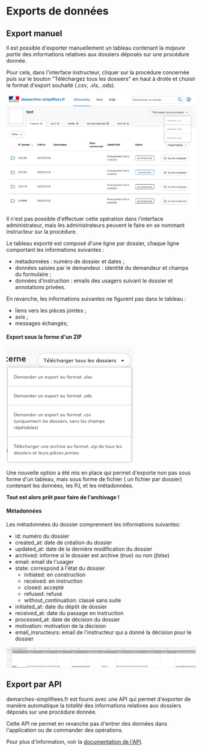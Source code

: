# Exports de données

## Export manuel

Il est possible d'exporter manuellement un tableau contenant la _majeure partie_ des informations relatives aux dossiers déposés sur une procédure donnée.

Pour cela, dans l'interface instructeur, cliquer sur la procédure concernée puis sur le bouton "Téléchargez tous les dossiers" en haut à droite et choisir le format d'export souhaité (.csv, .xls, .ods).

![](<../.gitbook/assets/Capture d’écran 2019-02-11 à 14.23.09.png>)

Il n'est pas possible d'effectuer cette opération dans l'interface administrateur, mais les administrateurs peuvent le faire en se nommant instructeur sur la procédure.

Le tableau exporté est composé d'une ligne par dossier, chaque ligne comportant les informations suivantes :

* métadonnées : numéro de dossier et dates ;
* données saisies par le demandeur : identité du demandeur et  champs du formulaire ;
* données d'instruction : emails des usagers suivant le dossier et annotations privées.

En revanche, les informations suivantes ne figurent pas dans le tableau :

* liens vers les pièces jointes ;
* avis ;
* messages échangés;

#### Export sous la forme d'un ZIP

![Une nouvelle option permet d'exporter l'ensemble des dossiers sous forme d'un zip](<../.gitbook/assets/Capture d’écran 2021-05-03 à 16.36.06.png>)

Une nouvelle option a été mis en place qui permet d'exporte non pas sous forme d'un tableau, mais sous forme de fichier ( un fichier par dossier) contenant les données, les PJ, et les métadonnées.

**Tout est alors prêt pour faire de l'archivage !**

#### Métadonnées

Les métadonnées du dossier comprennent les informations suivantes:&#x20;

* id: numéro du dossier
* created\_at: date de création du dossier
* updated\_at: date de la dernière modification du dossier
* archived: informe si le dossier est archive (_true_) ou non (_false_)
* email: email de l'usager
* state: correspond à l'état du dossier
  * initiated: en construction
  * received: en instruction
  * closed: accepté
  * refused: refusé
  * without\_continuation: classé sans suite
* initiated\_at: date du dépôt de dossier
* received\_at: date du passage en instruction
* processed\_at: date de décision du dossier
* motivation: motivation de la décision&#x20;
* email\_insructeurs: email de l'instructeur qui a donné la décision pour le dossier

![](../.gitbook/assets/CaptureExport2.PNG)

## Export par API

demarches-simplifiees.fr est fourni avec une API qui permet d'exporter de manière automatique la _totalité_ des informations relatives aux dossiers déposés sur une procédure donnée.

Cette API ne permet en revanche pas d'entrer des données dans l'application ou de commander des opérations.

Pour plus d'information, voir la [documentation de l'API](graphql.md).
